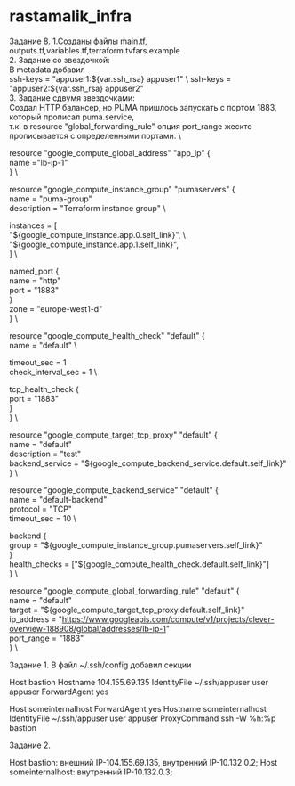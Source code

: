 # rastamalik_infra
Задание 8.
1.Созданы файлы main.tf, outputs.tf,variables.tf,terraform.tvfars.example \
2. Задание со звездочкой: \
В metadata добавил  \
ssh-keys = "appuser1:${var.ssh_rsa} appuser1" \
ssh-keys = "appuser2:${var.ssh_rsa} appuser2" \
3. Задание сдвумя звездочками: \
Создал HTTP балансер, но PUMA пришлось запускать с портом 1883, который прописал puma.service, \
т.к. в resource "global_forwarding_rule" опция port_range жескто прописывается с определенными портами. \

resource "google_compute_global_address" "app_ip" { \
 name ="lb-ip-1" \
  } \

resource "google_compute_instance_group" "pumaservers" { \
  name        = "puma-group" \
  description = "Terraform  instance group" \

  instances = [ \
 "${google_compute_instance.app.0.self_link}", \
   "${google_compute_instance.app.1.self_link}", \
 ] \

 named_port { \
    name = "http" \
    port = "1883" \
  } \
  zone = "europe-west1-d" \
} \

resource "google_compute_health_check" "default" { \
  name = "default" \

  timeout_sec        = 1 \
  check_interval_sec = 1 \

  tcp_health_check { \
    port = "1883" \
  } \
} \

resource "google_compute_target_tcp_proxy" "default" { \
  name = "default" \
  description = "test" \
  backend_service = "${google_compute_backend_service.default.self_link}" \
} \

resource "google_compute_backend_service" "default" { \
  name        = "default-backend" \
  protocol    = "TCP" \
  timeout_sec = 10 \

backend { \
    group = "${google_compute_instance_group.pumaservers.self_link}" \
  } \
  health_checks = ["${google_compute_health_check.default.self_link}"] \
} \

resource "google_compute_global_forwarding_rule" "default" { \
  name        = "default" \
target = "${google_compute_target_tcp_proxy.default.self_link}" \
  ip_address  =  "https://www.googleapis.com/compute/v1/projects/clever-overview-188908/global/addresses/lb-ip-1" \
  port_range  = "1883" \
} \


Задание 1.
В файл ~/.ssh/config добавил секции


Host bastion
Hostname 104.155.69.135 
IdentityFile ~/.ssh/appuser
user appuser
ForwardAgent yes


Host someinternalhost
ForwardAgent yes
Hostname someinternalhost
IdentityFile ~/.ssh/appuser
user appuser
ProxyCommand ssh -W %h:%p bastion

Задание 2.

Host bastion:  внешний IP-104.155.69.135, внутренний IP-10.132.0.2;
Host someinternalhost: внутренний IP-10.132.0.3;

